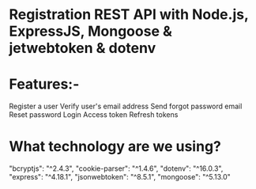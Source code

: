 # Registration REST API with Node.js, ExpressJS, Mongoose & jetwebtoken & dotenv
# Features:-
Register a user
Verify user's email address
Send forgot password email
Reset password
Login
Access token
Refresh tokens

# What technology are we using?
 "bcryptjs": "^2.4.3",
 "cookie-parser": "^1.4.6",
 "dotenv": "^16.0.3",
 "express": "^4.18.1",
 "jsonwebtoken": "^8.5.1",
 "mongoose": "^5.13.0"

